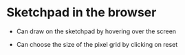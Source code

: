 # Sketchpad in the browser

* Can draw on the sketchpad by hovering over the screen

* Can choose the size of the pixel grid by clicking on reset

